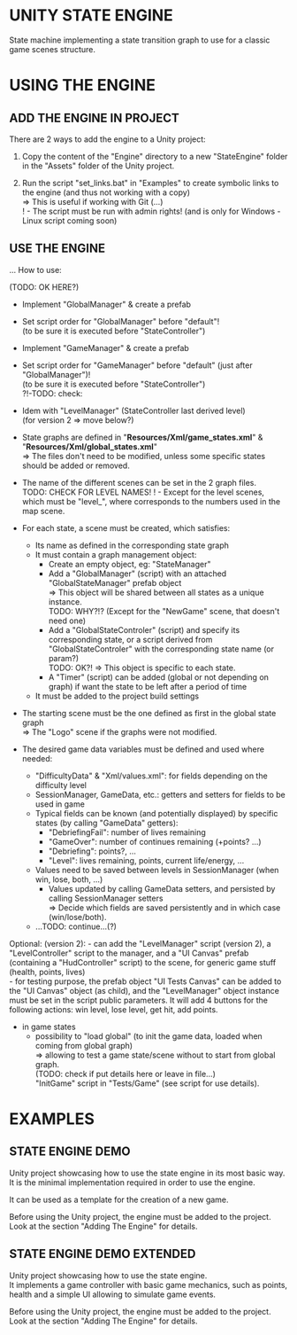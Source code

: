 # UNITY STATE ENGINE

State machine implementing a state transition graph to use for a classic game scenes structure.<br>


# USING THE ENGINE

## ADD THE ENGINE IN PROJECT

There are 2 ways to add the engine to a Unity project:<br>

1. Copy the content of the "Engine" directory to a new "StateEngine" folder in the "Assets" folder of the Unity project.<br>

2. Run the script "set_links.bat" in "Examples" to create symbolic links to the engine (and thus not working with a copy)<br>
  => This is useful if working with Git (...)<br>
  ! - The script must be run with admin rights! (and is only for Windows - Linux script coming soon)<br>

## USE THE ENGINE

...
How to use:<br>

(TODO: OK HERE?)<br>
- Implement "GlobalManager" & create a prefab
- Set script order for "GlobalManager" before "default"!
    <br>(to be sure it is executed before "StateController")
- Implement "GameManager" & create a prefab
- Set script order for "GameManager" before "default" (just after "GlobalManager")!
    <br>(to be sure it is executed before "StateController")
<br>?!-TODO: check:
- Idem with "LevelManager" (StateController last derived level)
    <br>(for version 2 => move below?)


- State graphs are defined in "<b>Resources/Xml/game_states.xml</b>" & "<b>Resources/Xml/global_states.xml</b>"<br>
    => The files don't need to be modified, unless some specific states should be added or removed.<br>

- The name of the different scenes can be set in the 2 graph files.<br>
TODO: CHECK FOR LEVEL NAMES!
    ! - Except for the level scenes, which must be "level_<nb>", where <nb> corresponds to the numbers used in the map scene.<br>

- For each state, a scene must be created, which satisfies:<br>
    - Its name as defined in the corresponding state graph<br>
    - It must contain a graph management object:<br>
        - Create an empty object, eg: "StateManager"<br>
        - Add a "GlobalManager" (script) with an attached "GlobalStateManager" prefab object<br>
            => This object will be shared between all states as a unique instance.<br>
TODO: WHY?!?
            (Except for the "NewGame" scene, that doesn't need one)<br>
        - Add a "GlobalStateControler" (script) and specify its corresponding state, or a script derived from "GlobalStateControler" with the corresponding state name (or param?)<br>
TODO: OK?!
            => This object is specific to each state.<br>
        - A "Timer" (script) can be added (global or not depending on graph) if want the state to be left after a period of time<br>
    - It must be added to the project build settings<br>

- The starting scene must be the one defined as first in the global state graph<br>
    => The "Logo" scene if the graphs were not modified.<br>

- The desired game data variables must be defined and used where needed:<br>
    - "DifficultyData" & "Xml/values.xml": for fields depending on the difficulty level<br>
    - SessionManager, GameData, etc.: getters and setters for fields to be used in game<br>
    - Typical fields can be known (and potentially displayed) by specific states (by calling "GameData" getters):<br>
        - "DebriefingFail": number of lives remaining<br>
        - "GameOver": number of continues remaining (+points? ...)<br>
        - "Debriefing": points?, ...<br>
        - "Level": lives remaining, points, current life/energy, ...<br>
    - Values need to be saved between levels in SessionManager (when win, lose, both, ...)<br>
        - Values updated by calling GameData setters, and persisted by calling SessionManager setters<br>
            => Decide which fields are saved persistently and in which case (win/lose/both).<br>
    - ...TODO: continue...(?)<br>


Optional:
(version 2):
    - can add the "LevelManager" script (version 2), a "LevelController" script to the manager, and a "UI Canvas" prefab (containing a "HudController" script) to the scene, for generic game stuff (health, points, lives)<br>
    - for testing purpose, the prefab object "UI Tests Canvas" can be added to the "UI Canvas" object (as child), and the "LevelManager" object instance must be set in the script public parameters. It will add 4 buttons for the following actions: win level, lose level, get hit, add points.<br>



- in game states
    - possibility to "load global" (to init the game data, loaded when coming from global graph)
        <br>=> allowing to test a game state/scene without to start from global graph.
<br>(TODO: check if put details here or leave in file...)
        <br>"InitGame" script in "Tests/Game" (see script for use details).


# EXAMPLES

## STATE ENGINE DEMO

Unity project showcasing how to use the state engine in its most basic way.<br>
It is the minimal implementation required in order to use the engine.<br>

It can be used as a template for the creation of a new game.<br>

Before using the Unity project, the engine must be added to the project.<br>
Look at the section "Adding The Engine" for details.<br>


## STATE ENGINE DEMO EXTENDED

Unity project showcasing how to use the state engine.<br>
It implements a game controller with basic game mechanics, such as points, health and a simple UI allowing to simulate game events.<br>

Before using the Unity project, the engine must be added to the project.<br>
Look at the section "Adding The Engine" for details.<br>
